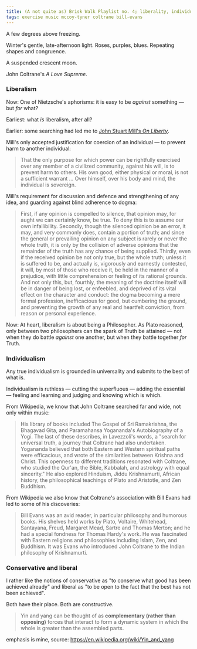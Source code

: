 ```yaml
---
title: (A not quite as) Brisk Walk Playlist no. 4; liberality, individuality, a love supreme
tags: exercise music mccoy-tyner coltrane bill-evans
---
```


A few degrees above freezing.

Winter's gentle, late-afternoon light. Roses, purples, blues. Repeating shapes and congruence.

A suspended crescent moon.

John Coltrane's _A Love Supreme_.

### Liberalism

Now: One of Nietzsche's aphorisms: it is easy to be _against_ something — but _for_ what?

Earliest: what _is_ liberalism, after all?

Earlier: some searching had led me to [John Stuart Mill's _On Liberty_](https://en.wikipedia.org/wiki/On_Liberty).

Mill's only accepted justification for coercion of an individual — to prevent harm to another individual:

> That the only purpose for which power can be rightfully exercised over any member of a civilized community, against his will, is to prevent harm to others. His own good, either physical or moral, is not a sufficient warrant ... Over himself, over his body and mind, the individual is sovereign.

Mill's requirement for discussion and defence and strengthening of any idea, and guarding against blind adherence to dogma:

> First, if any opinion is compelled to silence, that opinion may, for aught we can certainly know, be true. To deny this is to assume our own infallibility. Secondly, though the silenced opinion be an error, it may, and very commonly does, contain a portion of truth; and since the general or prevailing opinion on any subject is rarely or never the whole truth, it is only by the collision of adverse opinions that the remainder of the truth has any chance of being supplied. Thirdly, even if the received opinion be not only true, but the whole truth; unless it is suffered to be, and actually is, vigorously and earnestly contested, it will, by most of those who receive it, be held in the manner of a prejudice, with little comprehension or feeling of its rational grounds. And not only this, but, fourthly, the meaning of the doctrine itself will be in danger of being lost, or enfeebled, and deprived of its vital effect on the character and conduct: the dogma becoming a mere formal profession, inefficacious for good, but cumbering the ground, and preventing the growth of any real and heartfelt conviction, from reason or personal experience.

Now: At heart, liberalism is about being a Philosopher. As Plato reasoned, only between two philosophers can the spark of Truth be attained — not when they do battle _against_ one another, but when they battle together _for_ Truth.

### Individualism

Any true individualism is grounded in universality and submits to the best of what is.

Individualism is ruthless — cutting the superfluous — adding the essential — feeling and learning and judging and knowing which is which.

From Wikipedia, we know that John Coltrane searched far and wide, not only within music:

> His library of books included The Gospel of Sri Ramakrishna, the Bhagavad Gita, and Paramahansa Yogananda's Autobiography of a Yogi. The last of these describes, in Lavezzoli's words, a "search for universal truth, a journey that Coltrane had also undertaken. Yogananda believed that both Eastern and Western spiritual paths were efficacious, and wrote of the similarities between Krishna and Christ. This openness to different traditions resonated with Coltrane, who studied the Qur'an, the Bible, Kabbalah, and astrology with equal sincerity." He also explored Hinduism, Jiddu Krishnamurti, African history, the philosophical teachings of Plato and Aristotle, and Zen Buddhism.

From Wikipedia we also know that Coltrane's association with Bill Evans had led to some of his discoveries:

> Bill Evans was an avid reader, in particular philosophy and humorous books. His shelves held works by Plato, Voltaire, Whitehead, Santayana, Freud, Margaret Mead, Sartre and Thomas Merton; and he had a special fondness for Thomas Hardy's work. He was fascinated with Eastern religions and philosophies including Islam, Zen, and Buddhism. It was Evans who introduced John Coltrane to the Indian philosophy of Krishnamurti.

### Conservative and liberal

I rather like the notions of conservative as "to conserve what good has been achieved already" and liberal as "to be open to the fact that the best has not been achieved".

Both have their place. Both are constructive.

> Yin and yang can be thought of as **complementary (rather than opposing)** forces that interact to form a dynamic system in which the whole is greater than the assembled parts.

emphasis is mine, source: https://en.wikipedia.org/wiki/Yin_and_yang
